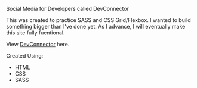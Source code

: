 <p>Social Media for Developers called DevConnector</p>
<p>This was created to practice SASS and CSS Grid/Flexbox. I wanted to build something bigger than I've done yet. As I advance, I will eventually make this site fully fucntional.</p>

<p>View <a href="https://gabbyj.github.io/DevConnector/dist/" target="_blank">DevConnector</a> here.</p>

<p>Created Using:</p>
<ul>
  <li>HTML</li>
  <li>CSS</li>
  <li>SASS</li>
</ul>
